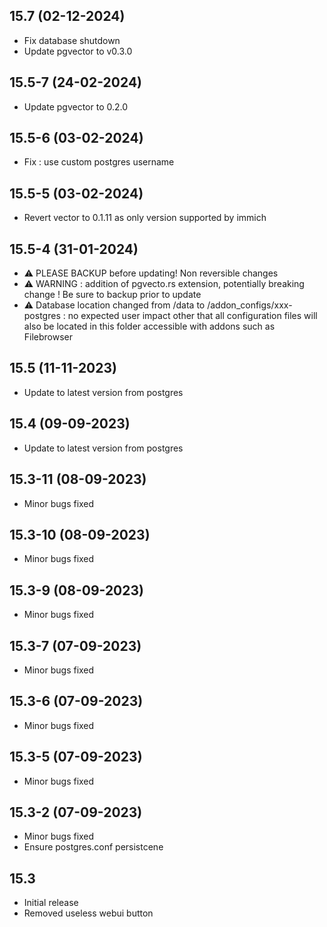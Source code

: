 ## 15.7 (02-12-2024)
- Fix database shutdown
- Update pgvector to v0.3.0

## 15.5-7 (24-02-2024)

- Update pgvector to 0.2.0

## 15.5-6 (03-02-2024)

- Fix : use custom postgres username

## 15.5-5 (03-02-2024)

- Revert vector to 0.1.11 as only version supported by immich

## 15.5-4 (31-01-2024)

- &#9888; PLEASE BACKUP before updating! Non reversible changes
- &#9888; WARNING : addition of pgvecto.rs extension, potentially breaking change ! Be sure to backup prior to update
- &#9888; Database location changed from /data to /addon_configs/xxx-postgres : no expected user impact other that all configuration files will also be located in this folder accessible with addons such as Filebrowser

## 15.5 (11-11-2023)

- Update to latest version from postgres

## 15.4 (09-09-2023)

- Update to latest version from postgres

## 15.3-11 (08-09-2023)

- Minor bugs fixed

## 15.3-10 (08-09-2023)

- Minor bugs fixed
## 15.3-9 (08-09-2023)

- Minor bugs fixed
## 15.3-7 (07-09-2023)

- Minor bugs fixed
## 15.3-6 (07-09-2023)

- Minor bugs fixed
## 15.3-5 (07-09-2023)

- Minor bugs fixed
## 15.3-2 (07-09-2023)

- Minor bugs fixed
- Ensure postgres.conf persistcene

## 15.3

- Initial release
- Removed useless webui button
